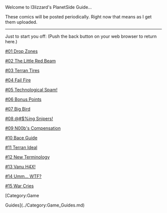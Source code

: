 Welcome to l3lizzard's PlanetSide Guide...

These comics will be posted periodically. Right now that means as I get
them uploaded.

---

Just to start you off: (Push the back button on your web browser to
return here.)

[#01 Drop Zones](:Image:001_Drop_Zones.jpg)

[#02 The Little Red Beam](:Image:002_Red_Beam.jpg)

[#03 Terran Tires](:Image:003_Hick_Town.jpg)

[#04 Fail Fire](:Image:004_Fail_Fire.jpg)

[#05 Technological Spam!](:Image:005_Spammy_Tech.jpg)

[#06 Bonus Points](:Image:006_Bonus_Points.jpg)

[#07 Big Bird](:Image:007_Big_Bird.jpg)

[#08 @#$%ing
Snipers!](:Image:008_%40-%24%25ing_Snipers%21.jpg)

[#09 N00b's Compensation](:Image:009_n00b_Compensation.jpg)

[#10 Bace Guide](:Image:010_PlanetSide_Guide.jpg)

[#11 Terran Ideal](:Image:011_Terran_Ideal.jpg)

[#12 New Terminology](:Image:012_Smurfy_Followers.jpg)

[#13 Vanu H4X!](:Image:013_Vanu_Find.jpg)

[#14 Umm... WTF?](:Image:014_Umm_WTF.jpg)

[#15 War Cries](:Image:015_War_Cries.jpg)

<!--[Category:Strategy](../Category:Strategy.md)-->
<!--[Category:Terminology](../Category:Terminology.md)--> [Category:Game
Guides](../Category:Game_Guides.md)
